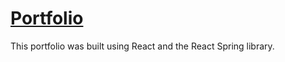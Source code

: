 # [Portfolio](https://jasonlandis.dev)

This portfolio was built using React and the React Spring library.
